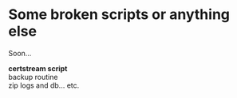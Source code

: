 # Some broken scripts or anything else

Soon...

**certstream script** <br/>
 backup routine <br/>
 zip logs and db... etc.
